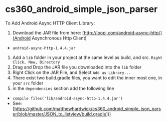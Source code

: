 cs360_android_simple_json_parser
================================

To Add Android Async HTTP Client Library:

1. Download the JAR file from here: [http://loopj.com/android-async-http/](Android Asynchronous Http Client)
  * `android-async-http-1.4.4.jar`
1. Add a `lib` folder in your project at the same level as build, and src. `Right Click, New, Directory`
1. Drag and Drop the JAR file you downloaded into the `lib` folder
1. Right Click on the JAR File, and Select `Add as Library...`
1. There exist two build.gradle files, you want to edit the inner most one, in your `src` folder
1. in the `dependencies` section add the following line
  * `compile files('lib/android-async-http-1.4.4.jar')`
  * See: [https://github.com/matthewhardwick/cs360_android_simple_json_parser/blob/master/JSON_to_listview/build.gradle]()
